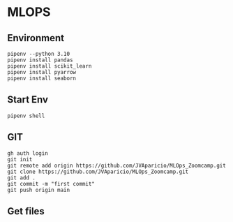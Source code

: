 # MLOPS

## Environment
    pipenv --python 3.10
    pipenv install pandas
    pipenv install scikit_learn
    pipenv install pyarrow
    pipenv install seaborn

## Start Env
    pipenv shell


## GIT
    gh auth login
    git init
    git remote add origin https://github.com/JVAparicio/MLOps_Zoomcamp.git
    git clone https://github.com/JVAparicio/MLOps_Zoomcamp.git
    git add .
    git commit -m "first commit"
    git push origin main 

## Get files


##